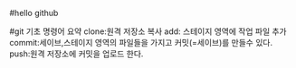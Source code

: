#hello github

#git 기초 명령어 요약
clone:원격 저장소 복사
add: 스테이지 영역에 작업 파일 추가
commit:세이브,스테이지 영역의 파일들을 가지고 커밋(=세이브)를 만들수 있다.
push:원격 저장소에 커밋을 업로드 한다.
